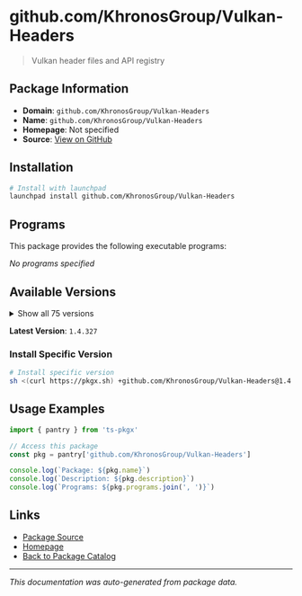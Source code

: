 # github.com/KhronosGroup/Vulkan-Headers

> Vulkan header files and API registry

## Package Information

- **Domain**: `github.com/KhronosGroup/Vulkan-Headers`
- **Name**: `github.com/KhronosGroup/Vulkan-Headers`
- **Homepage**: Not specified
- **Source**: [View on GitHub](https://github.com/pkgxdev/pantry/tree/main/projects/github.com/KhronosGroup/Vulkan-Headers/package.yml)

## Installation

```bash
# Install with launchpad
launchpad install github.com/KhronosGroup/Vulkan-Headers
```

## Programs

This package provides the following executable programs:

*No programs specified*

## Available Versions

<details>
<summary>Show all 75 versions</summary>

- `1.4.327`, `1.4.326`, `1.4.325`, `1.4.324`, `1.4.323`
- `1.4.322`, `1.4.321`, `1.4.320`, `1.4.319`, `1.4.318`
- `1.4.317`, `1.4.316`, `1.4.315`, `1.4.314`, `1.4.313`
- `1.4.312`, `1.4.311`, `1.4.310`, `1.4.309`, `1.4.307`
- `1.4.306`, `1.4.305`, `1.4.304`, `1.4.303`, `1.3.302`
- `1.3.301`, `1.3.300`, `1.3.299`, `1.3.298`, `1.3.297`
- `1.3.296`, `1.3.295`, `1.3.294`, `1.3.293`, `1.3.292`
- `1.3.291`, `1.3.290`, `1.3.289`, `1.3.288`, `1.3.287`
- `1.3.286`, `1.3.285`, `1.3.284`, `1.3.283`, `1.3.282`
- `1.3.281`, `1.3.280`, `1.3.279`, `1.3.278`, `1.3.277`
- `1.3.276`, `1.3.275`, `1.3.274`, `1.3.273`, `1.3.272`
- `1.3.271`, `1.3.270`, `1.3.269`, `1.3.268`, `1.3.267`
- `1.3.266`, `1.3.265`, `1.3.264`, `1.3.263`, `1.3.262`
- `1.3.261`, `1.3.260`, `1.3.259`, `1.3.258`, `1.3.257`
- `1.3.256`, `1.3.255`, `1.3.254`, `1.3.253`, `1.3.252`

</details>

**Latest Version**: `1.4.327`

### Install Specific Version

```bash
# Install specific version
sh <(curl https://pkgx.sh) +github.com/KhronosGroup/Vulkan-Headers@1.4.327 -- $SHELL -i
```

## Usage Examples

```typescript
import { pantry } from 'ts-pkgx'

// Access this package
const pkg = pantry['github.com/KhronosGroup/Vulkan-Headers']

console.log(`Package: ${pkg.name}`)
console.log(`Description: ${pkg.description}`)
console.log(`Programs: ${pkg.programs.join(', ')}`)
```

## Links

- [Package Source](https://github.com/pkgxdev/pantry/tree/main/projects/github.com/KhronosGroup/Vulkan-Headers/package.yml)
- [Homepage](#)
- [Back to Package Catalog](../../../package-catalog.md)

---

*This documentation was auto-generated from package data.*
